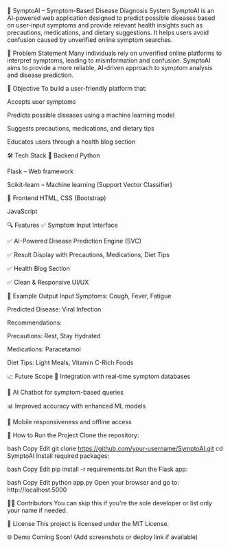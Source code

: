 🤖 SymptoAI – Symptom-Based Disease Diagnosis System
SymptoAI is an AI-powered web application designed to predict possible diseases based on user-input symptoms and provide relevant health insights such as precautions, medications, and dietary suggestions. It helps users avoid confusion caused by unverified online symptom searches.

🧠 Problem Statement
Many individuals rely on unverified online platforms to interpret symptoms, leading to misinformation and confusion. SymptoAI aims to provide a more reliable, AI-driven approach to symptom analysis and disease prediction.

🎯 Objective
To build a user-friendly platform that:

Accepts user symptoms

Predicts possible diseases using a machine learning model

Suggests precautions, medications, and dietary tips

Educates users through a health blog section

🛠️ Tech Stack
🔹 Backend
Python

Flask – Web framework

Scikit-learn – Machine learning (Support Vector Classifier)

🔹 Frontend
HTML, CSS (Bootstrap)

JavaScript

🔍 Features
✅ Symptom Input Interface

✅ AI-Powered Disease Prediction Engine (SVC)

✅ Result Display with Precautions, Medications, Diet Tips

✅ Health Blog Section

✅ Clean & Responsive UI/UX

🧪 Example Output
Input Symptoms:
Cough, Fever, Fatigue

Predicted Disease:
Viral Infection

Recommendations:

Precautions: Rest, Stay Hydrated

Medications: Paracetamol

Diet Tips: Light Meals, Vitamin C-Rich Foods

📈 Future Scope
🔄 Integration with real-time symptom databases

🤖 AI Chatbot for symptom-based queries

📊 Improved accuracy with enhanced ML models

📱 Mobile responsiveness and offline access

🚀 How to Run the Project
Clone the repository:

bash
Copy
Edit
git clone https://github.com/your-username/SymptoAI.git
cd SymptoAI
Install required packages:

bash
Copy
Edit
pip install -r requirements.txt
Run the Flask app:

bash
Copy
Edit
python app.py
Open your browser and go to:
http://localhost:5000

👨‍💻 Contributors
You can skip this if you're the sole developer or list only your name if needed.

📜 License
This project is licensed under the MIT License.

🌐 Demo
Coming Soon! (Add screenshots or deploy link if available)
